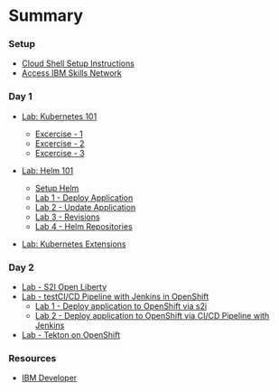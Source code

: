 # Summary

<!-- Rules of SUMMARY.md are here: https://docs.gitbook.com/integrations/github/content-configuration#summary -->
<!-- All headings MUST be THREE hashmarks (###) -->
<!-- Indented bullets (4 spaces) will make the first line be a section -->

### Setup

* [Cloud Shell Setup Instructions](pre-work/README.md)
* [Access IBM Skills Network](pre-work/skillsNetwork.md)

### Day 1

* [Lab: Kubernetes 101](generatedContent/kube101/README.md)
    * [Excercise - 1](generatedContent/kube101/Lab1/README.md)
    * [Excercise - 2](generatedContent/kube101/Lab2/README.md)
    * [Excercise - 3](generatedContent/kube101/Lab3/README.md)

* [Lab: Helm 101](generatedContent/helm101/README.md)
    * [Setup Helm](helm-setup/README.md)
    * [Lab 1 - Deploy Application](generatedContent/helm101/Lab1/README.md)
    * [Lab 2 - Update Application](generatedContent/helm101/Lab2/README.md)
    * [Lab 3 - Revisions](generatedContent/helm101/Lab3/README.md)
    * [Lab 4 - Helm Repositories](generatedContent/helm101/Lab4/README.md)

* [Lab: Kubernetes Extensions](generatedContent/kubernetes-extensions/README.md)


### Day 2

* [Lab - S2I Open Liberty](generatedContent/s2i-open-liberty-workshop/README.md)
* [Lab - testCI/CD Pipeline with Jenkins in OpenShift]()
    * [Lab 1 - Deploy application to OpenShift via s2i](generatedContent/app-modernization-openshift-templates-lab-iks/README.md)
    * [Lab 2 - Deploy application to OpenShift via CI/CD Pipeline with Jenkins](generatedContent/app-modernization-openshift-cicd-lab-iks/README.md)
* [Lab - Tekton on OpenShift](generatedContent/tekton-tutorial-openshift/README.md)


### Resources

* [IBM Developer](https://developer.ibm.com)